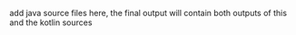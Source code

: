 add java source files here, the final output will contain both outputs of this and the kotlin sources